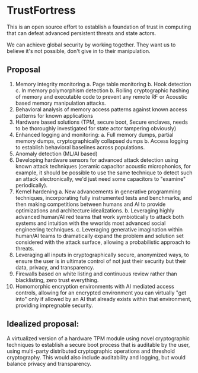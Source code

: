 # TrustFortress

This is an open source effort to establish a foundation of trust in computing that can defeat advanced persistent threats and state actors.

We can achieve global security by working together. They want us to believe it's not possible, don't give in to their manipulation.

## Proposal

1. Memory integrity monitoring
     a. Page table monitoring
     b. Hook detection
     c. In memory polymorphism detection
     b. Rolling cryptographic hashing of memory and executable code to prevent any remote RF or Acoustic based memory manipulation attacks.
2. Behavioral analysis of memory access patterns against known access patterns for known applications
3. Hardware based solutions (TPM, secure boot, Secure enclaves, needs to be thoroughly investigated for state actor tampering obviously)
4. Enhanced logging and monitoring:
    a. Full memory dumps, partial memory dumps, cryptographically collapsed dumps
    b. Access logging to establish behavioral baselines across populations.
5. Anomaly detection (ML/AI based)
6. Developing hardware sensors for advanced attack detection using known attack techniques (ceramic capacitor acoustic microphonics, for example, it should be possible to use the same technique to detect such an attack electronically, we'd just need some capacitors to "examine" periodically).
7. Kernel hardening
     a. New advancements in generative programming techniques, incorporating fully instrumented tests and benchmarks, and then making competitions between humans and AI to provide optimizations and architecture idealizations.
     b. Leveraging highly advanced human/AI red teams that work symbiotically to attack both systems and intuition with the wworlds most advanced social engineering techniques.
     c. Leveraging generative imagination within human/AI teams to dramatically expand the problem and solution set considered with the attack surface, allowing a probabilistic approach to threats.
8. Leveraging all inputs in cryptographically secure, anonymized ways, to ensure the user is in ultimate control of not just their security but their data, privacy, and transparency.
9. Firewalls based on white listing and continuous review rather than blacklisting, zero trust everything.
10. Homomorphic encryption environments with AI mediated access controls, allowing for an encrypted environment you can virtually "get into" only if allowed by an AI that already exists within that environment, providing impregnable security.

## Idealized proposal:
  A virtualized version of a hardware TPM module using novel cryptographic techniques to establish a secure boot process that is auditable by the user, using multi-party distributed cryptographic operations and threshold cryptography. This would also include auditability and logging, but would balance privacy and transparency.
